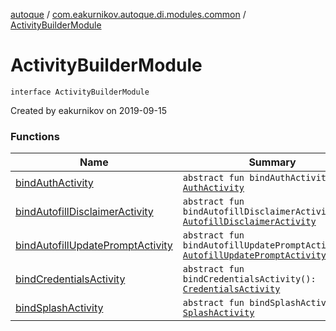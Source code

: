 [autoque](../../index.md) / [com.eakurnikov.autoque.di.modules.common](../index.md) / [ActivityBuilderModule](./index.md)

# ActivityBuilderModule

`interface ActivityBuilderModule`

Created by eakurnikov on 2019-09-15

### Functions

| Name | Summary |
|---|---|
| [bindAuthActivity](bind-auth-activity.md) | `abstract fun bindAuthActivity(): `[`AuthActivity`](../../com.eakurnikov.autoque.view.auth/-auth-activity/index.md) |
| [bindAutofillDisclaimerActivity](bind-autofill-disclaimer-activity.md) | `abstract fun bindAutofillDisclaimerActivity(): `[`AutofillDisclaimerActivity`](../../com.eakurnikov.autoque.view.autofill/-autofill-disclaimer-activity/index.md) |
| [bindAutofillUpdatePromptActivity](bind-autofill-update-prompt-activity.md) | `abstract fun bindAutofillUpdatePromptActivity(): `[`AutofillUpdatePromptActivity`](../../com.eakurnikov.autoque.view.autofill/-autofill-update-prompt-activity/index.md) |
| [bindCredentialsActivity](bind-credentials-activity.md) | `abstract fun bindCredentialsActivity(): `[`CredentialsActivity`](../../com.eakurnikov.autoque.view.credentials/-credentials-activity/index.md) |
| [bindSplashActivity](bind-splash-activity.md) | `abstract fun bindSplashActivity(): `[`SplashActivity`](../../com.eakurnikov.autoque.view.splash/-splash-activity/index.md) |
